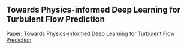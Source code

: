 ## Towards Physics-informed Deep Learning for Turbulent Flow Prediction
Paper: [Towards Physics-informed Deep Learning for Turbulent Flow Prediction](https://arxiv.org/abs/1911.08655)

